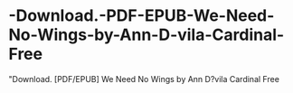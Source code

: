 # -Download.-PDF-EPUB-We-Need-No-Wings-by-Ann-D-vila-Cardinal-Free
"Download. [PDF/EPUB] We Need No Wings by Ann D?vila Cardinal Free
